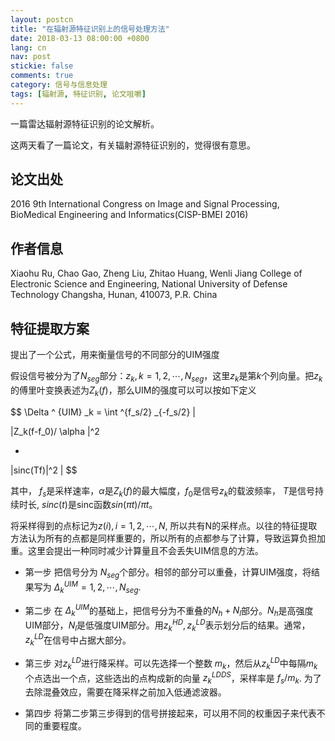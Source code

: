```yaml
---
layout: postcn
title: "在辐射源特征识别上的信号处理方法"
date: 2018-03-13 08:00:00 +0800
lang: cn
nav: post
stickie: false
comments: true
category: 信号与信息处理
tags: [辐射源, 特征识别, 论文咀嚼]
---
```


一篇雷达辐射源特征识别的论文解析。
<!-- more -->
这两天看了一篇论文，有关辐射源特征识别的，觉得很有意思。
## 论文出处
2016 9th International Congress on Image and Signal Processing, BioMedical Engineering and Informatics(CISP-BMEI 2016)
## 作者信息
Xiaohu Ru, Chao Gao, Zheng Liu, Zhitao Huang, Wenli Jiang
College of Electronic Science and Engineering, National University of Defense Technology
Changsha, Hunan, 410073, P.R. China
## 特征提取方案

提出了一个公式，用来衡量信号的不同部分的UIM强度

假设信号被分为了$N_{seg}$部分：$z_k, k=1, 2, \cdots, N_{seg}$，这里$z_k$是第$k$个列向量。把$z_k$的傅里叶变换表述为$Z_k(f)$，那么UIM的强度可以可以按如下定义

$$ \Delta ^ {UIM} _k = \int ^{f_s/2} _{-f_s/2}
|

|Z_k(f-f_0)/ \alpha |^2

-

|sinc(Tf)|^2
|
$$

其中， $f_s$是采样速率，$\alpha$是$Z_k(f)$的最大幅度，$f_0$是信号$z_k$的载波频率， $T$是信号持续时长, $sinc(t)$是sinc函数$sin(\pi t)/\pi t$。

将采样得到的点标记为$z(i), i=1,2, \cdots, N$, 所以共有N的采样点。以往的特征提取方法认为所有的点都是同样重要的，所以所有的点都参与了计算，导致运算负担加重。这里会提出一种同时减少计算量且不会丢失UIM信息的方法。
- 第一步
把信号分为 $N_{seg}$个部分。相邻的部分可以重叠，计算UIM强度，将结果写为 $\Delta ^{UIM} _k= 1,2,\cdots, N_{seg}$.

- 第二步
在 $\Delta ^{UIM} _k$的基础上，把信号分为不重叠的$N_h + N_l$部分。$N_h$是高强度UIM部分，$N_l$是低强度UIM部分。用$z ^{HD} _k, z ^{LD} _k$表示划分后的结果。通常，$z ^{LD} _k$在信号中占据大部分。
- 第三步
对$z ^{LD} _k$进行降采样。可以先选择一个整数 $m _k$，然后从$z ^{LD} _k$中每隔$m _k$个点选出一个点，这些选出的点构成新的向量 $z ^{LDDS} _k$，采样率是 $f_s / m_k$. 为了去除混叠效应，需要在降采样之前加入低通滤波器。
- 第四步
将第二步第三步得到的信号拼接起来，可以用不同的权重因子来代表不同的重要程度。
